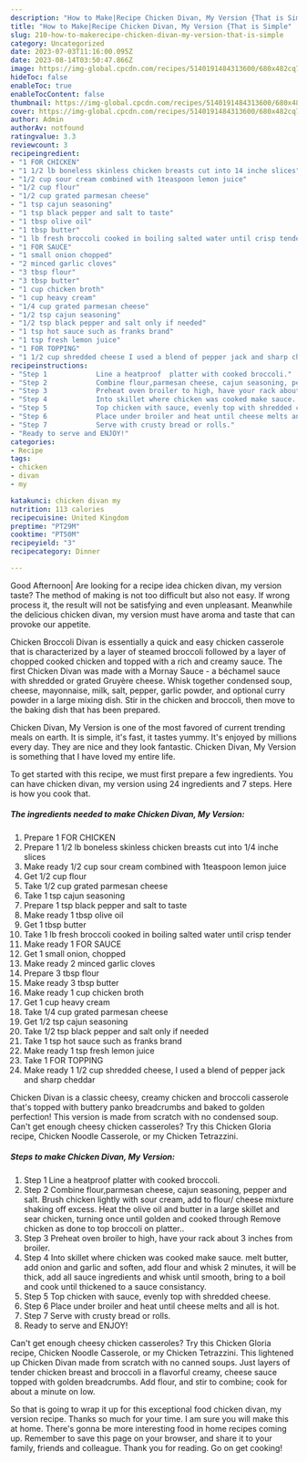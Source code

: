 ```yaml
---
description: "How to Make|Recipe Chicken Divan, My Version {That is Simple"
title: "How to Make|Recipe Chicken Divan, My Version {That is Simple"
slug: 210-how-to-makerecipe-chicken-divan-my-version-that-is-simple
category: Uncategorized
date: 2023-07-03T11:16:00.095Z
date: 2023-08-14T03:50:47.866Z
image: https://img-global.cpcdn.com/recipes/5140191484313600/680x482cq70/chicken-divan-my-version-recipe-main-photo.jpg
hideToc: false
enableToc: true
enableTocContent: false
thumbnail: https://img-global.cpcdn.com/recipes/5140191484313600/680x482cq70/chicken-divan-my-version-recipe-main-photo.jpg
cover: https://img-global.cpcdn.com/recipes/5140191484313600/680x482cq70/chicken-divan-my-version-recipe-main-photo.jpg
author: Admin
authorAv: notfound
ratingvalue: 3.3
reviewcount: 3
recipeingredient:
- "1 FOR CHICKEN"
- "1 1/2 lb boneless skinless chicken breasts cut into 14 inche slices"
- "1/2 cup sour cream combined with 1teaspoon lemon juice"
- "1/2 cup flour"
- "1/2 cup grated parmesan cheese"
- "1 tsp cajun seasoning"
- "1 tsp black pepper and salt to taste"
- "1 tbsp olive oil"
- "1 tbsp butter"
- "1 lb fresh broccoli cooked in boiling salted water until crisp tender"
- "1 FOR SAUCE"
- "1 small onion chopped"
- "2 minced garlic cloves"
- "3 tbsp flour"
- "3 tbsp butter"
- "1 cup chicken broth"
- "1 cup heavy cream"
- "1/4 cup grated parmesan cheese"
- "1/2 tsp cajun seasoning"
- "1/2 tsp black pepper and salt only if needed"
- "1 tsp hot sauce such as franks brand"
- "1 tsp fresh lemon juice"
- "1 FOR TOPPING"
- "1 1/2 cup shredded cheese I used a blend of pepper jack and sharp cheddar"
recipeinstructions:
- "Step 1            Line a heatproof  platter with cooked broccoli."
- "Step 2            Combine flour,parmesan cheese, cajun seasoning, pepper and salt. Brush chicken lightly with sour cream, add to flour/ cheese mixture shaking off excess. Heat the olive oil and butter in a large skillet and sear chicken, turning once until golden and cooked through Remove chicken as done to top broccoli on platter.."
- "Step 3            Preheat oven broiler to high, have your rack about 3 inches from broiler."
- "Step 4            Into skillet where chicken was cooked make sauce. melt butter, add  onion and garlic and soften, add flour and whisk 2 minutes, it will be thick, add all sauce ingredients and whisk until smooth, bring to a boil and cook until thickened to  a sauce consistancy."
- "Step 5            Top chicken with sauce, evenly top with shredded cheese."
- "Step 6            Place under broiler and heat until cheese melts and all is hot."
- "Step 7            Serve with crusty bread or rolls."
- "Ready to serve and ENJOY!"
categories:
- Recipe
tags:
- chicken
- divan
- my

katakunci: chicken divan my 
nutrition: 113 calories
recipecuisine: United Kingdom
preptime: "PT29M"
cooktime: "PT50M"
recipeyield: "3"
recipecategory: Dinner

---
```



Good Afternoon| Are looking for a recipe idea chicken divan, my version taste? The method of making is not too difficult but also not easy. If wrong process it, the result will not be satisfying and even unpleasant. Meanwhile the delicious chicken divan, my version must have aroma and taste that can provoke our appetite.





Chicken Broccoli Divan is essentially a quick and easy chicken casserole that is characterized by a layer of steamed broccoli followed by a layer of chopped cooked chicken and topped with a rich and creamy sauce. The first Chicken Divan was made with a Mornay Sauce - a béchamel sauce with shredded or grated Gruyère cheese. Whisk together condensed soup, cheese, mayonnaise, milk, salt, pepper, garlic powder, and optional curry powder in a large mixing dish. Stir in the chicken and broccoli, then move to the baking dish that has been prepared.

Chicken Divan, My Version is one of the most favored of current trending meals on earth. It is simple, it's fast, it tastes yummy. It's enjoyed by millions every day. They are nice and they look fantastic. Chicken Divan, My Version is something that I have loved my entire life.


To get started with this recipe, we must first prepare a few ingredients. You can have chicken divan, my version using 24 ingredients and 7 steps. Here is how you cook that.

<!--inarticleads1-->

##### The ingredients needed to make Chicken Divan, My Version:

1. Prepare 1 FOR CHICKEN
1. Prepare 1 1/2 lb boneless skinless chicken breasts cut into 1/4 inche slices
1. Make ready 1/2 cup sour cream combined with 1teaspoon lemon juice
1. Get 1/2 cup flour
1. Take 1/2 cup grated parmesan cheese
1. Take 1 tsp cajun seasoning
1. Prepare 1 tsp black pepper and salt to taste
1. Make ready 1 tbsp olive oil
1. Get 1 tbsp butter
1. Take 1 lb fresh broccoli cooked in boiling salted water until crisp tender
1. Make ready 1 FOR SAUCE
1. Get 1 small onion, chopped
1. Make ready 2 minced garlic cloves
1. Prepare 3 tbsp flour
1. Make ready 3 tbsp butter
1. Make ready 1 cup chicken broth
1. Get 1 cup heavy cream
1. Take 1/4 cup grated parmesan cheese
1. Get 1/2 tsp cajun seasoning
1. Take 1/2 tsp black pepper and salt only if needed
1. Take 1 tsp hot sauce such as franks brand
1. Make ready 1 tsp fresh lemon juice
1. Take 1 FOR TOPPING
1. Make ready 1 1/2 cup shredded cheese, I used a blend of pepper jack and sharp cheddar


Chicken Divan is a classic cheesy, creamy chicken and broccoli casserole that&#39;s topped with buttery panko breadcrumbs and baked to golden perfection! This version is made from scratch with no condensed soup. Can&#39;t get enough cheesy chicken casseroles? Try this Chicken Gloria recipe, Chicken Noodle Casserole, or my Chicken Tetrazzini. 

<!--inarticleads2-->

##### Steps to make Chicken Divan, My Version:

1. Step 1            Line a heatproof  platter with cooked broccoli.
1. Step 2            Combine flour,parmesan cheese, cajun seasoning, pepper and salt. Brush chicken lightly with sour cream, add to flour/ cheese mixture shaking off excess. Heat the olive oil and butter in a large skillet and sear chicken, turning once until golden and cooked through Remove chicken as done to top broccoli on platter..
1. Step 3            Preheat oven broiler to high, have your rack about 3 inches from broiler.
1. Step 4            Into skillet where chicken was cooked make sauce. melt butter, add  onion and garlic and soften, add flour and whisk 2 minutes, it will be thick, add all sauce ingredients and whisk until smooth, bring to a boil and cook until thickened to  a sauce consistancy.
1. Step 5            Top chicken with sauce, evenly top with shredded cheese.
1. Step 6            Place under broiler and heat until cheese melts and all is hot.
1. Step 7            Serve with crusty bread or rolls.
1. Ready to serve and ENJOY!

Can&#39;t get enough cheesy chicken casseroles? Try this Chicken Gloria recipe, Chicken Noodle Casserole, or my Chicken Tetrazzini. This lightened up Chicken Divan made from scratch with no canned soups. Just layers of tender chicken breast and broccoli in a flavorful creamy, cheese sauce topped with golden breadcrumbs. Add flour, and stir to combine; cook for about a minute on low. 

So that is going to wrap it up for this exceptional food chicken divan, my version recipe. Thanks so much for your time. I am sure you will make this at home. There's gonna be more interesting food in home recipes coming up. Remember to save this page on your browser, and share it to your family, friends and colleague. Thank you for reading. Go on get cooking!
